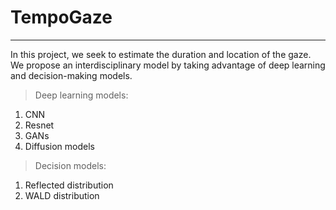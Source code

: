 # TempoGaze
---
In this project, we seek to estimate the duration and location of the gaze. We propose an interdisciplinary model by taking advantage of deep learning and decision-making models. 

> Deep learning models: 
1.  CNN
2.  Resnet
3.  GANs
4.  Diffusion models

> Decision models:
1.  Reflected distribution
2.  WALD distribution
